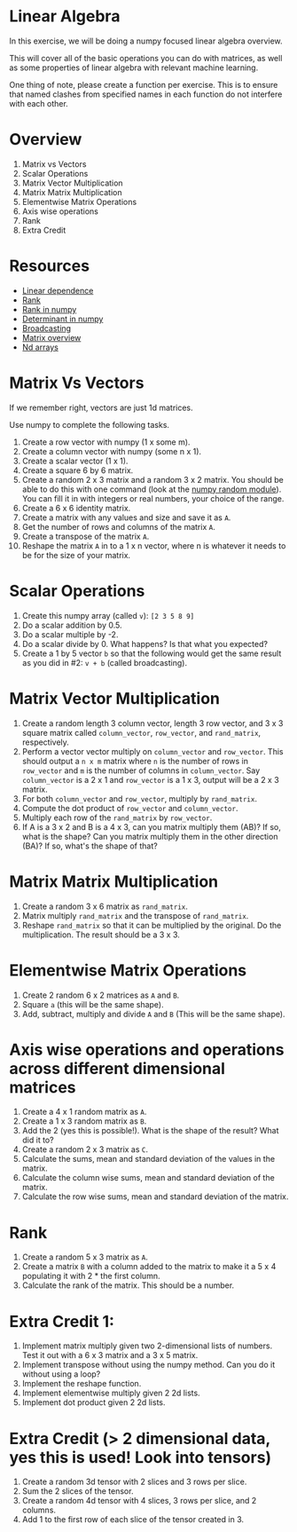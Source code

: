 Linear Algebra
===================================
In this exercise, we will be doing a numpy focused linear algebra overview.

This will cover all of the basic operations you can do with matrices, as well as some properties of linear algebra with relevant machine learning.

One thing of note, please create a function per exercise. This is to ensure that named clashes from specified names in each function do not interfere with each other.


Overview
==============================
1. Matrix vs Vectors
2. Scalar Operations
3. Matrix Vector Multiplication
4. Matrix Matrix Multiplication
5. Elementwise Matrix Operations
6. Axis wise operations
7. Rank
8. Extra Credit


Resources
====================
* [Linear dependence](http://www.math.oregonstate.edu/home/programs/undergrad/CalculusQuestStudyGuides/vcalc/lindep/lindep.html)
* [Rank](http://www.cliffsnotes.com/math/algebra/linear-algebra/real-euclidean-vector-spaces/the-rank-of-a-matrix)
* [Rank in numpy](http://docs.scipy.org/doc/numpy-dev/reference/generated/numpy.linalg.matrix_rank.html)
* [Determinant in numpy](http://docs.scipy.org/doc/numpy/reference/generated/numpy.linalg.det.html)
* [Broadcasting](http://docs.scipy.org/doc/numpy/user/basics.broadcasting.html)
* [Matrix overview](http://cs229.stanford.edu/section/cs229-linalg.pdf)
* [Nd arrays](http://docs.scipy.org/doc/numpy/reference/arrays.ndarray.html)


Matrix Vs Vectors
=====================================
If we remember right, vectors are just 1d matrices.

Use numpy to complete the following tasks.

1. Create a row vector with numpy (1 x some m).
2. Create a column vector with numpy (some n x 1).
3. Create a scalar vector (1 x 1).
4. Create a square 6 by 6 matrix.
5. Create a random 2 x 3 matrix and a random 3 x 2 matrix. You should be able to do this with one command (look at the [numpy random module](http://docs.scipy.org/doc/numpy/reference/routines.random.html)). You can fill it in with integers or real numbers, your choice of the range.
6. Create a 6 x 6 identity matrix.
7. Create a matrix with any values and size and save it as `A`.
8. Get the number of rows and columns of the matrix `A`.
9. Create a transpose of the matrix `A`.
10. Reshape the matrix `A` in to a 1 x n vector, where n is whatever it needs to be for the size of your matrix.


Scalar Operations
==============================
1. Create this numpy array (called `v`): `[2 3 5 8 9]`
2. Do a scalar addition by 0.5.
3. Do a scalar multiple by -2.
4. Do a scalar divide by 0. What happens? Is that what you expected?
5. Create a 1 by 5 vector `b` so that the following would get the same result as you did in #2: `v + b` (called broadcasting).


Matrix Vector Multiplication
============================================
1. Create a random length 3 column vector, length 3 row vector, and 3 x 3 square matrix called `column_vector`, `row_vector`, and `rand_matrix`, respectively.
2. Perform a vector vector multiply on `column_vector` and `row_vector`. This should output a `n x m` matrix where `n` is the number of rows in `row_vector` and `m` is the number of columns in `column_vector`. Say `column_vector` is a 2 x 1 and `row_vector` is a 1 x 3, output will be a 2 x 3 matrix.
3. For both `column_vector` and `row_vector`, multiply by `rand_matrix`.
4. Compute the dot product of `row_vector` and `column_vector`.
5. Multiply each row of the `rand_matrix` by `row_vector`.
6. If A is a 3 x 2 and B is a 4 x 3, can you matrix multiply them (AB)? If so, what is the shape? Can you matrix multiply them in the other direction (BA)? If so, what's the shape of that?


Matrix Matrix Multiplication
======================================
1. Create a random 3 x 6 matrix as `rand_matrix`.
2. Matrix multiply `rand_matrix` and the transpose of `rand_matrix`.
3. Reshape `rand_matrix` so that it can be multiplied by the original. Do the multiplication. The result should be a 3 x 3.


Elementwise Matrix Operations
========================================
1. Create 2 random 6 x 2 matrices as `A` and `B`.
2. Square `a` (this will be the same shape).
3. Add, subtract, multiply and divide `A` and `B` (This will be the same shape).


Axis wise operations and operations across different dimensional matrices
================================
1. Create a 4 x 1 random matrix as `A`.
2. Create a 1 x 3 random matrix as `B`.
3. Add the 2 (yes this is possible!). What is the shape of the result? What did it to?
4. Create a random 2 x 3 matrix as `C`.
5. Calculate the sums, mean and standard deviation of the values in the matrix. 
6. Calculate the column wise sums, mean and standard deviation of the matrix. 
7. Calculate the row wise sums, mean and standard deviation of the matrix.


Rank
======================================
1. Create a random 5 x 3 matrix as `A`.
2. Create a matrix `B` with a column added to the matrix to make it a 5 x 4 populating it with 2 * the first column.
3. Calculate the rank of the matrix. This should be a number.


Extra Credit 1:
===========================
1. Implement matrix multiply given two 2-dimensional lists of numbers. Test it out with a 6 x 3 matrix and a 3 x 5 matrix. 
2. Implement transpose without using the numpy method. Can you do it without using a loop?
3. Implement the reshape function.
4. Implement elementwise multiply given 2 2d lists.
5. Implement dot product given 2 2d lists.


Extra Credit (> 2 dimensional data, yes this is used! Look into tensors) 
===========================
1. Create a random 3d tensor with 2 slices and 3 rows per slice.
2. Sum the 2 slices of the tensor.
3. Create a random 4d tensor with 4 slices, 3 rows per slice, and 2 columns.
4. Add 1 to the first row of each slice of the tensor created in 3.
